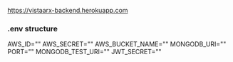 https://vistaarx-backend.herokuapp.com

### .env structure
AWS_ID=""
AWS_SECRET=""
AWS_BUCKET_NAME=""
MONGODB_URI=""
PORT=""
MONGODB_TEST_URI=""
JWT_SECRET=""
